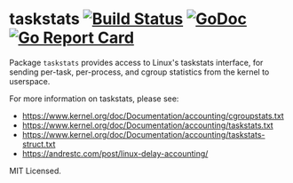 taskstats [![Build Status](https://travis-ci.org/mdlayher/taskstats.svg?branch=master)](https://travis-ci.org/mdlayher/taskstats) [![GoDoc](https://godoc.org/github.com/mdlayher/taskstats?status.svg)](https://godoc.org/github.com/mdlayher/taskstats) [![Go Report Card](https://goreportcard.com/badge/github.com/mdlayher/taskstats)](https://goreportcard.com/report/github.com/mdlayher/taskstats)
=========

Package `taskstats` provides access to Linux's taskstats interface, for sending
per-task, per-process, and cgroup statistics from the kernel to userspace.

For more information on taskstats, please see:
  - https://www.kernel.org/doc/Documentation/accounting/cgroupstats.txt
  - https://www.kernel.org/doc/Documentation/accounting/taskstats.txt
  - https://www.kernel.org/doc/Documentation/accounting/taskstats-struct.txt
  - https://andrestc.com/post/linux-delay-accounting/

MIT Licensed.